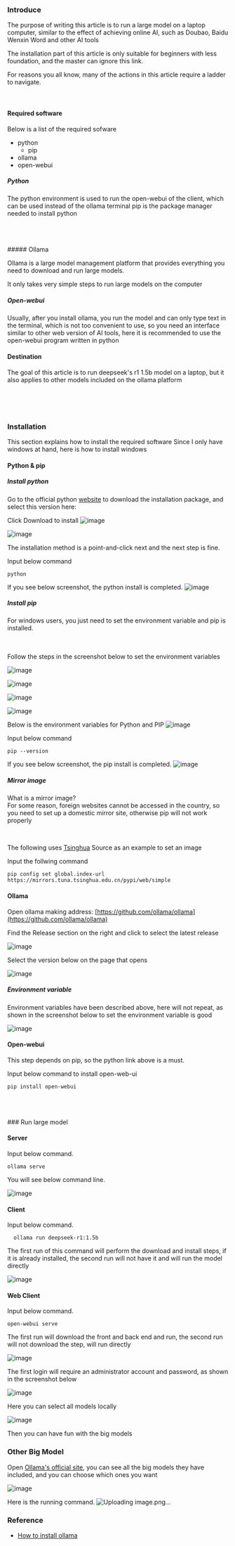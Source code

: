 ### Introduce
The purpose of writing this article is to run a large model on a laptop computer, similar to the effect of achieving online AI, such as Doubao, Baidu Wenxin Word and other     AI tools

The installation part of this article is only suitable for beginners with less foundation, and the master can ignore this link.

For reasons you all know, many of the actions in this article require a ladder to navigate.
<br>
<br>
<br>
#### Required software

Below is a list of the required sofware
- python
  - pip
- ollama
- open-webui



##### Python

The python environment is used to run the open-webui of the client, which can be used instead of the ollama terminal
pip is the package manager needed to install python




<br>
<br>
<br>
##### Ollama

Ollama is a large model management platform that provides everything you need to download and run large models.
  
It only takes very simple steps to run large models on the computer



##### Open-webui

 Usually, after you install ollama, you run the model and can only type text in the terminal, which is not too convenient to use, so you need an interface similar to other web version of AI tools, here it is recommended to use the open-webui program written in python
    



#### Destination

The goal of this article is to run deepseek's r1 1.5b model on a laptop, but it also applies to other models included on the ollama platform

<br>
<br>
<br>

### Installation

This section explains how to install the required software
Since I only have windows at hand, here is how to install windows

#### Python & pip

##### Install python
Go to the official python [website](https://www.python.org/) to download the installation package, and select this version here:

Click Download to install
![image](https://github.com/user-attachments/assets/164a0620-be6e-42ca-bbac-82a641c7a5a2)

![image](https://github.com/user-attachments/assets/5bfb6ac7-38cb-4240-8061-ef7cd9d6c2d2)

The installation method is a point-and-click next and the next step is fine.

Input below command
~~~
python
~~~
If you see below screenshot, the python install is completed.
![image](https://github.com/user-attachments/assets/08ba7115-64f9-412b-a8c3-f5bfbd3ba203)


##### Install pip

For windows users, you just need to set the environment variable and pip is installed.

<br>
<br>
Follow the steps in the screenshot below to set the environment variables

![image](https://github.com/user-attachments/assets/8f3518d2-9c28-4f32-8923-5c67d04e81b5)

![image](https://github.com/user-attachments/assets/e6760b9e-596d-454e-a065-01bf2fb58ec1)

![image](https://github.com/user-attachments/assets/843fe858-100a-4a87-a077-f974dcbabe27)

![image](https://github.com/user-attachments/assets/5b2bff7a-170f-41d8-9567-2e96705aedaf)

Below is the environment variables for Python and PIP 
![image](https://github.com/user-attachments/assets/63512781-3cc1-4f1b-8a92-c302caaf1044)

Input below command 

~~~
pip --version
~~~

If you see below screenshot, the pip install is completed.
![image](https://github.com/user-attachments/assets/6e713f85-c06c-45c4-bf02-b51ff6680307)





##### Mirror image
What is a mirror image?<br>
For some reason, foreign websites cannot be accessed in the country, so you need to set up a domestic mirror site, otherwise pip will not work properly

<br>

The following uses [Tsinghua](https://mirrors.tuna.tsinghua.edu.cn/help/pypi) Source as an example to set an image

Input the follwing command
~~~
pip config set global.index-url https://mirrors.tuna.tsinghua.edu.cn/pypi/web/simple
~~~


#### Ollama
Open ollama making address: [https://github.com/ollama/ollama](https://github.com/ollama/ollama)

Find the Release section on the right and click to select the latest release

![image](https://github.com/user-attachments/assets/03f297a3-77e2-4a63-ac1d-dfd056117023)

Select the version below on the page that opens

![image](https://github.com/user-attachments/assets/663029a0-2f4e-4161-97f4-fce5cfd857b8)

##### Environment variable

Environment variables have been described above, here will not repeat, as shown in the screenshot below to set the environment variable is good

![image](https://github.com/user-attachments/assets/2bb7a82c-5164-4332-96a7-2ea773e3f75b)


#### Open-webui

This step depends on pip, so the python link above is a must.

Input below command to install open-web-ui
~~~
pip install open-webui
~~~


<br>
<br>
<br>
### Run large model

#### Server
Input below command.
~~~
ollama serve
~~~
You will see below command line.

![image](https://github.com/user-attachments/assets/4ad72c40-a858-4456-8a2c-5f8bd107e786)


#### Client
Input below command.
~~~
  ollama run deepseek-r1:1.5b
~~~
The first run of this command will perform the download and install steps, if it is already installed, the second run will not have it and will run the model directly

![image](https://github.com/user-attachments/assets/6e89bac0-8499-42a2-a21e-6697eef47a01)


#### Web Client
Input below command.
~~~
open-webui serve
~~~

The first run will download the front and back end and run, the second run will not download the step, will run directly

![image](https://github.com/user-attachments/assets/7e52566b-fa7a-4c45-b1f6-c42f3fb16cf8)

The first login will require an administrator account and password, as shown in the screenshot below

![image](https://github.com/user-attachments/assets/1e08607a-17b1-491c-85b9-00ecef900519)

Here you can select all models locally

![image](https://github.com/user-attachments/assets/e36e1b9d-c9de-4a7b-9d48-10b0cd96c9a9)

Then you can have fun with the big models

### Other Big Model

Open [Ollama's official site](https://ollama.com/), you can see all the big models they have included, and you can choose which ones you want

![image](https://github.com/user-attachments/assets/f5d664da-5f1e-4811-ba06-03b5061e68ad)

Here is the running command.
![Uploading image.png…]()



### Reference

- [How to install ollama](https://ollama.readthedocs.io/quickstart/)
